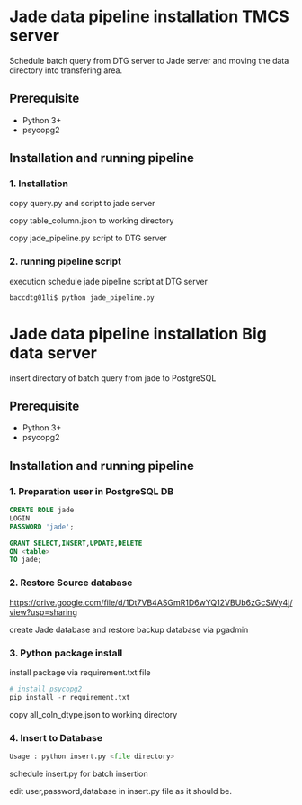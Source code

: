 # Jade data pipeline installation TMCS server 
Schedule batch query from DTG server to Jade server and moving the data directory into transfering area.
## Prerequisite
 * Python 3+
 * psycopg2

## Installation and running pipeline
### 1. Installation 
copy query.py and script to jade server

copy table_column.json to working directory

copy jade_pipeline.py script to DTG server 

### 2. running pipeline script
execution schedule jade pipeline script at DTG server 
```python
baccdtg01li$ python jade_pipeline.py
```

# Jade data pipeline installation Big data server 
insert directory of batch query from jade to PostgreSQL 
## Prerequisite
  * Python 3+
  * psycopg2
    
## Installation and running pipeline
### 1. Preparation user in PostgreSQL DB

```sql
CREATE ROLE jade 
LOGIN
PASSWORD 'jade';

GRANT SELECT,INSERT,UPDATE,DELETE 
ON <table> 
TO jade;
```
### 2. Restore Source database  
https://drive.google.com/file/d/1Dt7VB4ASGmR1D6wYQ12VBUb6zGcSWy4j/view?usp=sharing

create Jade database and restore backup database via pgadmin
      
### 3. Python package install
install package via requirement.txt file
```python
# install psycopg2
pip install -r requirement.txt
```
copy all_coln_dtype.json to working directory
### 4. Insert to Database
```python
Usage : python insert.py <file directory>
```
schedule insert.py for batch insertion

edit user,password,database in insert.py file as it should be.
